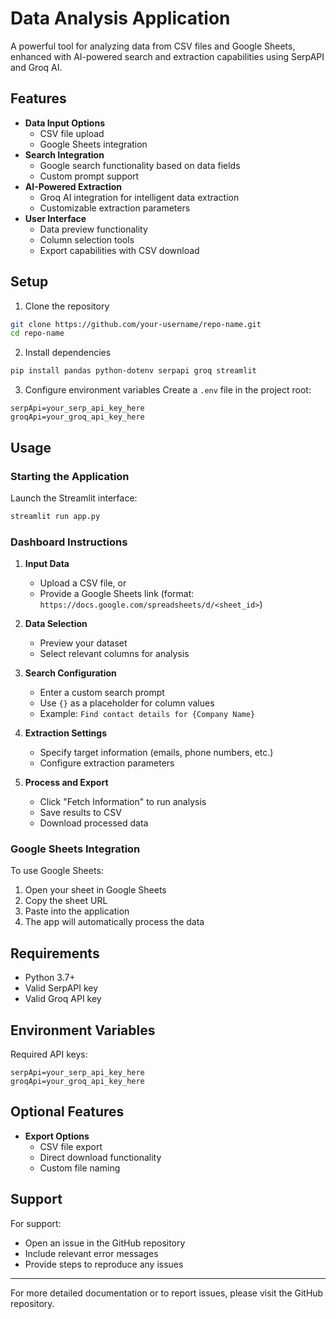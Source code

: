 # Data Analysis Application

A powerful tool for analyzing data from CSV files and Google Sheets, enhanced with AI-powered search and extraction capabilities using SerpAPI and Groq AI.

## Features

- **Data Input Options**
  - CSV file upload
  - Google Sheets integration
- **Search Integration**
  - Google search functionality based on data fields
  - Custom prompt support
- **AI-Powered Extraction**
  - Groq AI integration for intelligent data extraction
  - Customizable extraction parameters
- **User Interface**
  - Data preview functionality
  - Column selection tools
  - Export capabilities with CSV download

## Setup

1. Clone the repository
```bash
git clone https://github.com/your-username/repo-name.git
cd repo-name
```

2. Install dependencies
```bash
pip install pandas python-dotenv serpapi groq streamlit
```

3. Configure environment variables
Create a `.env` file in the project root:
```env
serpApi=your_serp_api_key_here
groqApi=your_groq_api_key_here
```

## Usage

### Starting the Application

Launch the Streamlit interface:
```bash
streamlit run app.py
```

### Dashboard Instructions

1. **Input Data**
   - Upload a CSV file, or
   - Provide a Google Sheets link (format: `https://docs.google.com/spreadsheets/d/<sheet_id>`)

2. **Data Selection**
   - Preview your dataset
   - Select relevant columns for analysis

3. **Search Configuration**
   - Enter a custom search prompt
   - Use `{}` as a placeholder for column values
   - Example: `Find contact details for {Company Name}`

4. **Extraction Settings**
   - Specify target information (emails, phone numbers, etc.)
   - Configure extraction parameters

5. **Process and Export**
   - Click "Fetch Information" to run analysis
   - Save results to CSV
   - Download processed data

### Google Sheets Integration

To use Google Sheets:
1. Open your sheet in Google Sheets
2. Copy the sheet URL
3. Paste into the application
4. The app will automatically process the data

## Requirements

- Python 3.7+
- Valid SerpAPI key
- Valid Groq API key

## Environment Variables

Required API keys:
```env
serpApi=your_serp_api_key_here
groqApi=your_groq_api_key_here
```

## Optional Features

- **Export Options**
  - CSV file export
  - Direct download functionality
  - Custom file naming

## Support

For support:
- Open an issue in the GitHub repository
- Include relevant error messages
- Provide steps to reproduce any issues

---

For more detailed documentation or to report issues, please visit the GitHub repository.
